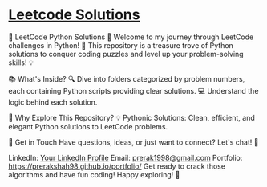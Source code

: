 [**Leetcode Solutions**](https://leetcode.com/problemset/all/) 
======

🚀 LeetCode Python Solutions 🐍
Welcome to my journey through LeetCode challenges in Python! 🌟 This repository is a treasure trove of Python solutions to conquer coding puzzles and level up your problem-solving skills! 💡

📚 What's Inside?
🔍 Dive into folders categorized by problem numbers, each containing Python scripts providing clear solutions. 💻 Understand the logic behind each solution.

🌟 Why Explore This Repository?
💡 Pythonic Solutions: Clean, efficient, and elegant Python solutions to LeetCode problems.

📩 Get in Touch
Have questions, ideas, or just want to connect? Let's chat! 🚀

LinkedIn: [Your LinkedIn Profile](https://www.linkedin.com/in/prerak98/)
Email: prerak1998@gmail.com
Portfolio: https://prerakshah98.github.io/portfolio/
Get ready to crack those algorithms and have fun coding! Happy exploring! 🌟
